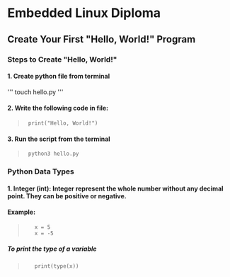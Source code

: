 # Embedded Linux Diploma

## Create Your First "Hello, World!" Program

### Steps to Create "Hello, World!"

#### 1. Create python file from terminal
'''
touch hello.py
'''
#### 2. Write the following code in file:
>      print("Hello, World!")
#### 3. Run the script from the terminal
>      python3 hello.py

### Python Data Types
#### 1. Integer (int): Integer represent the whole number without any decimal point. They can be positive or negative.
#### Example:
>        x = 5
>        x = -5
##### To print the type of a variable
>        print(type(x))
